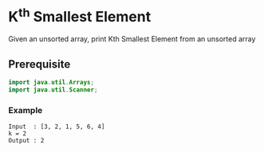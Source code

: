 # K<sup>th</sup> Smallest Element
Given an unsorted array, print Kth Smallest Element from an unsorted array
## Prerequisite
```java
import java.util.Arrays;
import java.util.Scanner;
```
### Example
```
Input  : [3, 2, 1, 5, 6, 4]
k = 2
Output : 2
```